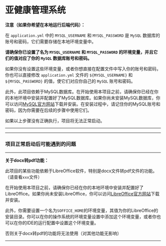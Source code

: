 # 亚健康管理系统

**注意（如果你希望在本地运行后端代码）：**

在 `application.yml` 中的 `MYSQL_USERNAME` 和 `MYSQL_PASSWORD` 是 `MySQL` 数据库的账号和密码，它们需要存储在本地环境变量中。

__请确保你已设置了名为 `MYSQL_USERNAME` 和 `MYSQL_PASSWORD` 的环境变量，并且它们的值对应了你的 `MySQL` 数据库账号和密码。__

如果你没有设置这些环境变量，或者你想直接在配置文件中写入你的账号和密码，你也可以直接修改 `application.yml` 文件的 `${MYSQL_USERNAME}` 和 `${MYSQL_PASSWORD}` 的值，使它们对应你自己的 `MySQL` 账号和密码。

此外，此项目依赖于MySQL数据库。在开始使用本项目之前，请确保你已经在你的本地环境中安装并配置好了MySQL数据库。如果你尚未安装MySQL数据库，你可以访问[MySQL官方网站](https://www.mysql.com)下载并安装。在安装过程中，请记住你的MySQL账号和密码，因为你需要在后续的步骤中使用它们。

如果以上步骤没有正确执行，项目将无法正常启动。

---

---

### 项目正常启动后可能遇到的问题

---

**关于docx转pdf功能：**

此项目的某些功能依赖于LibreOffice软件，特别是docx文件转pdf文件的功能。（请查看`xxx`文件）

在开始使用本项目之前，请确保你已经在你的本地环境中安装并配置好了LibreOffice。如果你尚未安装LibreOffice，你可以访问[LibreOffice官方网站](https://www.libreoffice.org)下载并安装。

此外，你需要设置一个名为`SOFFICE_HOME`的环境变量，其值为你的LibreOffice的安装目录。你可以在你的操作系统的环境变量设置中添加这个环境变量，或者你也可以在你的IDE的运行配置中设置这个环境变量。

否则关于docx转pdf的功能将无法使用（对其他功能无影响）

---